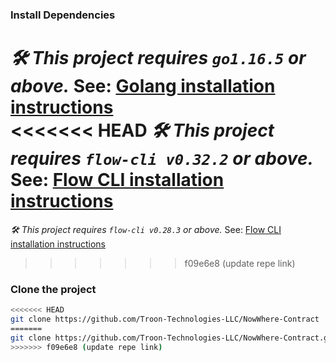 ### Install Dependencies

_🛠 This project requires `go1.16.5` or above._ See: [Golang installation instructions](https://golang.org/doc/install) <br/>
<<<<<<< HEAD
_🛠 This project requires `flow-cli v0.32.2` or above._ See: [Flow CLI installation instructions](https://docs.onflow.org/flow-cli)
=======
_🛠 This project requires `flow-cli v0.28.3` or above._ See: [Flow CLI installation instructions](https://docs.onflow.org/flow-cli)
>>>>>>> f09e6e8 (update repe link)

### Clone the project

```sh
<<<<<<< HEAD
git clone https://github.com/Troon-Technologies-LLC/NowWhere-Contract
=======
git clone https://github.com/Troon-Technologies-LLC/NowWhere-Contract.git
>>>>>>> f09e6e8 (update repe link)
```
